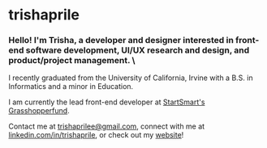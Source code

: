 # trishaprile

### Hello! I'm Trisha, a developer and designer interested in front-end software development, UI/UX research and design, and product/project management. \
I recently graduated from the University of California, Irvine with a B.S. in Informatics and a minor in Education.

I am currently the lead front-end developer at [StartSmart's](https://startsmart.co/) [Grasshopperfund](https://grasshopperfund.com).

Contact me at trishaprilee@gmail.com, connect with me at [linkedin.com/in/trishaprile](https://www.linkedin.com/in/trishaprile/), or check out my [website](https://trishaprile.com/)!
